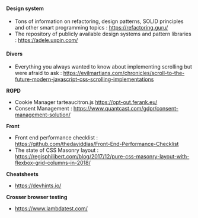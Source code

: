 #### Design system
-  Tons of information on refactoring, design patterns, SOLID principles and other smart programming topics : https://refactoring.guru/
- The repository of publicly available design systems and pattern libraries : https://adele.uxpin.com/


#### Divers 
- Everything you always wanted to know about implementing scrolling but were afraid to ask : https://evilmartians.com/chronicles/scroll-to-the-future-modern-javascript-css-scrolling-implementations

**RGPD**
- Cookie Manager tarteaucitron.js https://opt-out.ferank.eu/
- Consent Management : https://www.quantcast.com/gdpr/consent-management-solution/

**Front**
- Front end performance checklist : https://github.com/thedaviddias/Front-End-Performance-Checklist
- The state of CSS Masonry layout : https://regisphilibert.com/blog/2017/12/pure-css-masonry-layout-with-flexbox-grid-columns-in-2018/

**Cheatsheets**
- https://devhints.io/

**Crosser browser testing**
- https://www.lambdatest.com/

